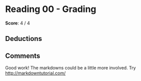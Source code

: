 Reading 00 - Grading
====================

**Score**: 4 / 4

Deductions
----------

Comments
--------

Good work! The markdowns could be a little more involved. Try http://markdowntutorial.com/


